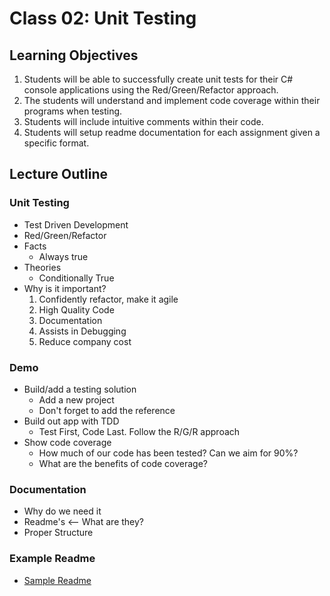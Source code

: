 # Class 02: Unit Testing

## Learning Objectives
1. Students will be able to successfully create unit tests for their C# console applications using the Red/Green/Refactor approach. 
2. The students will understand and implement code coverage within their programs when testing.
3. Students will include intuitive comments within their code.
4. Students will setup readme documentation for each assignment given a specific format.

## Lecture Outline

### Unit Testing
- Test Driven Development
- Red/Green/Refactor
- Facts
	- Always true
- Theories
	- Conditionally True
- Why is it important?
	1. Confidently refactor, make it agile
	2. High Quality Code
	3. Documentation
	4. Assists in Debugging
	5. Reduce company cost

### Demo
- Build/add a testing solution
	- Add a new project
	- Don't forget to add the reference
- Build out app with TDD
	- Test First, Code Last. Follow the R/G/R approach
- Show code coverage
	- How much of our code has been tested? Can we aim for 90%? 
	- What are the benefits of code coverage?

### Documentation
- Why do we need it
- Readme's <-- What are they?
- Proper Structure

### Example Readme
- [Sample Readme]("/sample-README.md")
 